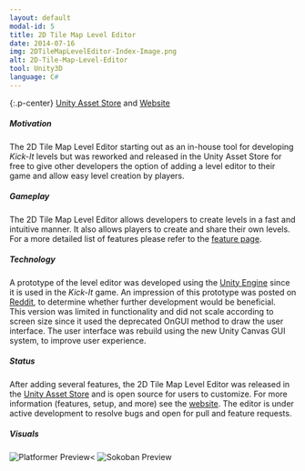 ```yaml
---
layout: default
modal-id: 5
title: 2D Tile Map Level Editor
date: 2014-07-16
img: 2DTileMapLevelEditor-Index-Image.png
alt: 2D-Tile-Map-Level-Editor
tool: Unity3D
language: C#
---
```


{:.p-center}
[Unity Asset Store][asset-store] and [Website][website]

##### Motivation
The 2D Tile Map Level Editor starting out as an in-house tool for developing _Kick-It_ levels but was reworked and released in the Unity Asset Store for free to give other developers the option of adding a level editor to their game and allow easy level creation by players.

##### Gameplay

The 2D Tile Map Level Editor allows developers to create levels in a fast and intuitive manner. It also allows players to create and share their own levels. For a more detailed list of features please refer to the [feature page][feature-page].

##### Technology

A prototype of the level editor was developed using the [Unity Engine][unity-3d] since it is used in the _Kick-It_ game. An impression of this prototype was posted on [Reddit][reddit-demo], to determine whether further development would be beneficial.  
This version was limited in functionality and did not scale according to screen size since it used the deprecated OnGUI method to draw the user interface. The user interface was rebuild using the new Unity Canvas GUI system, to improve user experience.

##### Status

After adding several features, the 2D Tile Map Level Editor was released in the [Unity Asset Store][asset-store] and is open source for users to customize. For more information (features, setup, and more) see the [website][website]. The editor is under active development to resolve bugs and open for pull and feature requests.

##### Visuals

<img src="{{ site.baseurl}}/assets/images/2D_tile_map_level_editor/Platformer-Preview.png" class="img-responsive img-centered" alt="Platformer Preview<">
<img src="{{site.baseurl}}/assets/images/2D_tile_map_level_editor/Sokoban-Preview.png" class="img-responsive img-centered" alt="Sokoban Preview"/>

[asset-store]: https://assetstore.unity.com/packages/tools/sprite-management/2d-tile-map-level-editor-90420
[website]: https://gracesgames.github.io/2DTileMapLevelEditor/
[feature-page]: https://gracesgames.github.io/2DTileMapLevelEditor/features/
[unity-3d]: https://unity3d.com/unity
[reddit-demo]: https://www.reddit.com/r/Unity2D/comments/641toe/made_an_2d_ingame_level_editor_anyone_interested/